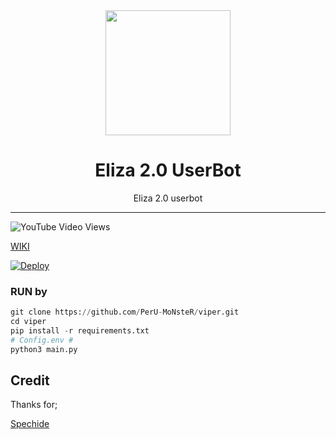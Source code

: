 <div align="center">
  <img src="https://telegra.ph/file/0efd913d377fbb66d8a72.jpg" width="200" height="200">
  <h1>Eliza 2.0 UserBot</h1>
</div>
<p align="center">
    Eliza 2.0 userbot
</p>

----

![YouTube Video Views](https://img.shields.io/youtube/views/mUUQ53TYqI0?style=flat-square)



 [WIKI](https://github.com/PerU-MoNsteR/viper/wiki/Kurulum/)

[![Deploy](https://www.herokucdn.com/deploy/button.svg)](https://heroku.com/deploy?template=https://github.com/PerU-MoNsteR/viper)
### RUN by

```python
git clone https://github.com/PerU-MoNsteR/viper.git
cd viper
pip install -r requirements.txt
# Config.env #
python3 main.py
```


## Credit
Thanks for;

[Spechide](https://github.com/Spechide)
